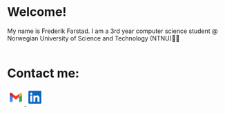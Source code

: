 # Welcome!

My name is Frederik Farstad. I am a 3rd year computer science student @ Norwegian University of Science and Technology (NTNU)👨‍🎓  
<br>

# Contact me:
<div>
    <a display="inline-block" href="mailto:frederikfarstad@gmail.com">
        <img src="gmail-svgrepo-com.svg" width="40px" height="auto">
    </a>
    <a display="inline-block" target="_blank" href="https://www.linkedin.com/in/frederik-andreas-brunvoll-farstad/">
        <img src="linkedin-svgrepo-com.svg" width="40px" height="auto">
    </a>
</div>
